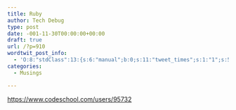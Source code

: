 ```yaml
---
title: Ruby
author: Tech Debug
type: post
date: -001-11-30T00:00:00+00:00
draft: true
url: /?p=910
wordtwit_post_info:
  - 'O:8:"stdClass":13:{s:6:"manual";b:0;s:11:"tweet_times";s:1:"1";s:5:"delay";s:1:"0";s:7:"enabled";s:1:"1";s:10:"separation";i:60;s:7:"version";s:5:"3.5.1";s:14:"tweet_template";b:0;s:6:"status";i:0;s:6:"result";a:0:{}s:13:"tweet_counter";i:1;s:13:"tweet_log_ids";a:0:{}s:9:"hash_tags";a:0:{}s:8:"accounts";a:1:{i:0;s:9:"techdebug";}}'
categories:
  - Musings

---
```

https://www.codeschool.com/users/95732